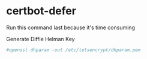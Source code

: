certbot-defer
=============

Run this command last because it's time consuming

Generate Diffie Helman Key
```bash
#openssl dhparam -out /etc/letsencrypt/dhparam.pem
```

